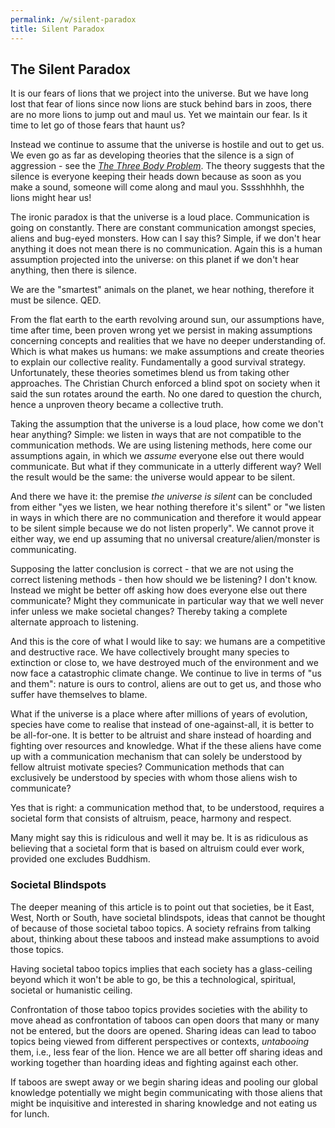 ```yaml
---
permalink: /w/silent-paradox
title: Silent Paradox
---
```


## The Silent Paradox

It is our fears of lions that we project into the universe. But we have long lost that fear of lions since now lions are stuck behind bars in zoos, there are no more lions to jump out and maul us. Yet we maintain our fear. Is it time to let go of those fears that haunt us?

Instead we continue to assume that the universe is hostile and out to get us. We even go as far as developing theories that the silence is a sign of aggression - see the [*The Three Body Problem*](https://en.wikipedia.org/wiki/The_Three-Body_Problem_(novel)). The theory suggests that the silence is everyone keeping their heads down because as soon as you make a sound, someone will come along and maul you. Sssshhhhh, the lions might hear us!

The ironic paradox is that the universe is a loud place. Communication is going on constantly. There are constant communication amongst species, aliens and bug-eyed monsters. How can I say this? Simple, if we don't hear anything it does not mean there is no communication. Again this is a human assumption projected into the universe: on this planet if we don't hear anything, then there is silence.

We are the "smartest" animals on the planet, we hear nothing, therefore it must be silence. QED.

From the flat earth to the earth revolving around sun, our assumptions have, time after time, been proven wrong yet we persist in making assumptions concerning concepts and realities that we have no deeper understanding of. Which is what makes us humans: we make assumptions and create theories to explain our collective reality. Fundamentally a good survival strategy. Unfortunately, these theories sometimes blend us from taking other approaches. The Christian Church enforced a blind spot on society when it said the sun rotates around the earth. No one dared to question the church, hence a unproven theory became a collective truth.

Taking the assumption that the universe is a loud place, how come we don't hear anything? Simple: we listen in ways that are not compatible to the communication methods. We are using listening methods, here come our assumptions again, in which we *assume* everyone else out there would communicate. But what if they communicate in a utterly different way? Well the result would be the same: the universe would appear to be silent.

And there we have it: the premise *the universe is silent* can be concluded from either "yes we listen, we hear nothing therefore it's silent" or "we listen in ways in which there are no communication and therefore it would appear to be silent simple because we do not listen properly". We cannot prove it either way, we end up assuming that no universal creature/alien/monster is communicating.

Supposing the latter conclusion is correct - that we are not using the correct listening methods - then how should we be listening? I don't know. Instead we might be better off asking how does everyone else out there communicate? Might they communicate in particular way that we well never infer unless we make societal changes? Thereby taking a complete alternate approach to listening.

And this is the core of what I would like to say: we humans are a competitive and destructive race. We have collectively brought many species to extinction or close to, we have destroyed much of the environment and we now face a catastrophic climate change. We continue to live in terms of "us and them": nature is ours to control, aliens are out to get us, and those who suffer have themselves to blame.

What if the universe is a place where after millions of years of evolution, species have come to realise that instead of one-against-all, it is better to be all-for-one. It is better to be altruist and share instead of hoarding and fighting over resources and knowledge. What if the these aliens have come up with a communication mechanism that can solely be understood by fellow altruist motivate species? Communication methods that can exclusively be understood by species with whom those aliens wish to communicate?

Yes that is right: a communication method that, to be understood, requires a societal form that consists of altruism, peace, harmony and respect. 

Many might say this is ridiculous and well it may be. It is as ridiculous as believing that a societal form that is based on altruism could ever work, provided one excludes Buddhism.

### Societal Blindspots

The deeper meaning of this article is to point out that societies, be it East, West, North or South, have societal blindspots, ideas that cannot be thought of because of those societal taboo topics. A society refrains from talking about, thinking about these taboos and instead make assumptions to avoid those topics.

Having societal taboo topics implies that each society has a glass-ceiling beyond which it won't be able to go, be this a technological, spiritual, societal or humanistic ceiling. 

Confrontation of those taboo topics provides societies with the ability to move ahead as confrontation of taboos can open doors that many or many not be entered, but the doors are opened. Sharing ideas can lead to taboo topics being viewed from different perspectives or contexts, *untabooing* them, i.e., less fear of the lion. Hence we are all better off sharing ideas and working together than hoarding ideas and fighting against each other.

If taboos are swept away or we begin sharing ideas and pooling our global knowledge potentially we might begin communicating with those aliens that might be inquisitive and interested in sharing knowledge and not eating us for lunch.

